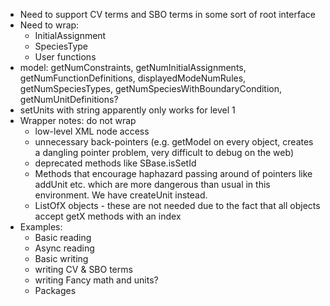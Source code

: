 * Need to support CV terms and SBO terms in some sort of root interface
* Need to wrap:
  * InitialAssignment
  * SpeciesType
  * User functions
* model: getNumConstraints, getNumInitialAssignments, getNumFunctionDefinitions, displayedModeNumRules, getNumSpeciesTypes, getNumSpeciesWithBoundaryCondition, getNumUnitDefinitions?
* setUnits with string apparently only works for level 1
* Wrapper notes: do not wrap
  * low-level XML node access
  *  unnecessary back-pointers (e.g. getModel on every object, creates a dangling pointer problem, very difficult to debug on the web)
  * deprecated methods like SBase.isSetId
  * Methods that encourage haphazard passing around of pointers like addUnit etc. which are more dangerous than usual in this environment. We have createUnit instead.
  * ListOfX objects - these are not needed due to the fact that all objects accept getX methods with an index
* Examples:
  * Basic reading
  * Async reading
  * Basic writing
  * writing CV & SBO terms
  * writing Fancy math and units?
  * Packages

